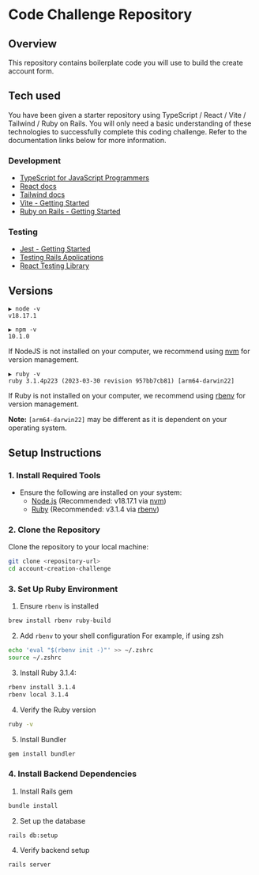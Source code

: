 # Code Challenge Repository

## Overview

This repository contains boilerplate code you will use to build the create account form.

## Tech used

You have been given a starter repository using TypeScript / React / Vite / Tailwind / Ruby on Rails. You will only need
a basic understanding of these technologies to successfully complete this coding challenge. Refer to the documentation
links below for more information.

### Development

- [TypeScript for JavaScript Programmers](https://www.typescriptlang.org/docs/handbook/typescript-in-5-minutes.html)
- [React docs](https://reactjs.org/docs/hello-world.html)
- [Tailwind docs](https://tailwindcss.com/docs/installation)
- [Vite - Getting Started](https://vitejs.dev/guide/)
- [Ruby on Rails - Getting Started](https://guides.rubyonrails.org/getting_started.html)

### Testing

- [Jest - Getting Started](https://jestjs.io/docs/getting-started)
- [Testing Rails Applications](https://guides.rubyonrails.org/testing.html)
- [React Testing Library](https://testing-library.com/docs/react-testing-library/example-intro)

## Versions

```
▶ node -v
v18.17.1

▶ npm -v
10.1.0
```

If NodeJS is not installed on your computer, we recommend using [nvm](https://github.com/nvm-sh/nvm) for version management.

```
▶ ruby -v
ruby 3.1.4p223 (2023-03-30 revision 957bb7cb81) [arm64-darwin22]
```

If Ruby is not installed on your computer, we recommend using [rbenv](https://github.com/rbenv/rbenv) for version management.

**Note:** `[arm64-darwin22]` may be different as it is dependent on your operating system.

## Setup Instructions

### 1. Install Required Tools

- Ensure the following are installed on your system:
  - [Node.js](https://nodejs.org/) (Recommended: v18.17.1 via [nvm](https://github.com/nvm-sh/nvm))
  - [Ruby](https://www.ruby-lang.org/en/) (Recommended: v3.1.4 via [rbenv](https://github.com/rbenv/rbenv))

### 2. Clone the Repository

Clone the repository to your local machine:

```bash
git clone <repository-url>
cd account-creation-challenge
```

### 3. Set Up Ruby Environment

1. Ensure `rbenv` is installed

```bash
brew install rbenv ruby-build
```

2. Add `rbenv` to your shell configuration
   For example, if using zsh

```bash
echo 'eval "$(rbenv init -)"' >> ~/.zshrc
source ~/.zshrc
```

3. Install Ruby 3.1.4:

```bash
rbenv install 3.1.4
rbenv local 3.1.4
```

4. Verify the Ruby version

```bash
ruby -v
```

5. Install Bundler

```bash
gem install bundler
```

### 4. Install Backend Dependencies

1. Install Rails gem

```bash
bundle install
```

2. Set up the database

```bash
rails db:setup
```

4. Verify backend setup

```bash
rails server
```
